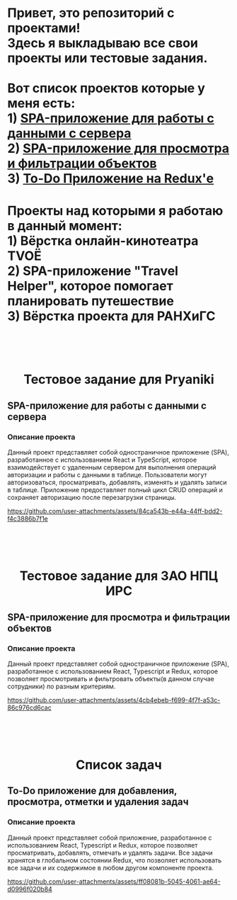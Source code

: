 # Привет, это репозиторий с проектами!<br> Здесь я выкладываю все свои проекты или тестовые задания. <br><br>Вот список проектов которые у меня есть:<br>1) [SPA-приложение для работы с данными с сервера](#тестовое-задание-для-pryaniki) <br>2) [SPA-приложение для просмотра и фильтрации объектов](#тестовое-задание-для-зао-нпц-ирс) <br>3) [To-Do Приложение на Redux'е](#список-задач)

# Проекты над которыми я работаю в данный момент:<br>1) Вёрстка онлайн-кинотеатра TVOЁ <br>2) SPA-приложение "Travel Helper", которое помогает планировать путешествие <br>3) Вёрстка проекта для РАНХиГС

<br>
<br>
<br>

<div align="center">
  <h1>Тестовое задание для Pryaniki</h1> 
</div>

## SPA-приложение для работы с данными с сервера

### Описание проекта

Данный проект представляет собой одностраничное приложение (SPA), разработанное с использованием React и TypeScript, которое взаимодействует с удаленным сервером для выполнения операций авторизации и работы с данными в таблице. Пользователи могут авторизоваться, просматривать, добавлять, изменять и удалять записи в таблице. Приложение предоставляет полный цикл CRUD операций и сохраняет авторизацию после перезагрузки страницы.

https://github.com/user-attachments/assets/84ca543b-e44a-44ff-bdd2-f4c3886b7f1e

<br>
<br>
<br>

<div align="center">
  <h1>Тестовое задание для ЗАО НПЦ ИРС</h1> 
</div>

## SPA-приложение для просмотра и фильтрации объектов

### Описание проекта

Данный проект представляет собой одностраничное приложение (SPA), разработанное с использованием React, Typescript и Redux, которое позволяет просмотривать и фильтровать объекты(в данном случае сотрудники) по разным критериям.

https://github.com/user-attachments/assets/4cb4ebeb-f699-4f7f-a53c-86c976cd6cac

<br>
<br>
<br>

<div align="center">
  <h1>Список задач</h1> 
</div>

## To-Do приложение для добавления, просмотра, отметки и удаления задач

### Описание проекта

Данный проект представляет собой приложение, разработанное с использованием React, Typescript и Redux, которое позволяет просматривать, добавлять, отмечать и удалять задачи. Все задачи хранятся в глобальном состоянии Redux, что позволяет использовать все задачи и их содержимое в любом другом компоненте проекта.

https://github.com/user-attachments/assets/ff08081b-5045-4061-ae64-d0996f020b84



